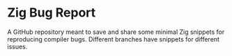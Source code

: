 # Zig Bug Report

A GitHub repository meant to save and share some minimal Zig snippets for reproducing compiler bugs. Different branches have snippets for different issues.
